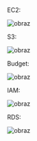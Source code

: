 EC2:

![obraz](https://user-images.githubusercontent.com/60239006/215283127-c1f93c84-66d0-4b74-9f9c-58b9504efa8f.png)

S3:

![obraz](https://user-images.githubusercontent.com/60239006/215283255-627218df-94cc-4bd6-9182-1cb37a82065d.png)

Budget:

![obraz](https://user-images.githubusercontent.com/60239006/215283418-b5822d9f-5f73-4fbf-b0bc-cd5165bc0b8c.png)

IAM:

![obraz](https://user-images.githubusercontent.com/60239006/215283507-85b3916e-20f9-49bc-99bf-3602035dd143.png)

RDS:

![obraz](https://user-images.githubusercontent.com/60239006/215283663-12483040-e1c2-4b04-bffc-d714784f4603.png)


